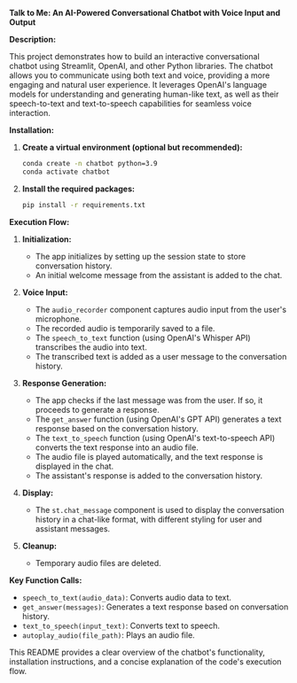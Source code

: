 
**Talk to Me: An AI-Powered Conversational Chatbot with Voice Input and Output**

**Description:**

This project demonstrates how to build an interactive conversational chatbot using Streamlit, OpenAI, and other Python libraries. The chatbot allows you to communicate using both text and voice, providing a more engaging and natural user experience.  It leverages OpenAI's language models for understanding and generating human-like text, as well as their speech-to-text and text-to-speech capabilities for seamless voice interaction.

**Installation:**

1. **Create a virtual environment (optional but recommended):**

   ```bash
   conda create -n chatbot python=3.9 
   conda activate chatbot
   ```

2. **Install the required packages:**

   ```bash
   pip install -r requirements.txt
   ```

**Execution Flow:**

1. **Initialization:**
   - The app initializes by setting up the session state to store conversation history.
   - An initial welcome message from the assistant is added to the chat.

2. **Voice Input:**
   - The `audio_recorder` component captures audio input from the user's microphone.
   - The recorded audio is temporarily saved to a file.
   - The `speech_to_text` function (using OpenAI's Whisper API) transcribes the audio into text.
   - The transcribed text is added as a user message to the conversation history.

3. **Response Generation:**
   - The app checks if the last message was from the user. If so, it proceeds to generate a response.
   - The `get_answer` function (using OpenAI's GPT API) generates a text response based on the conversation history.
   - The `text_to_speech` function (using OpenAI's text-to-speech API) converts the text response into an audio file.
   - The audio file is played automatically, and the text response is displayed in the chat.
   - The assistant's response is added to the conversation history.

4. **Display:**
   - The `st.chat_message` component is used to display the conversation history in a chat-like format, with different styling for user and assistant messages.

5. **Cleanup:**
   - Temporary audio files are deleted.

**Key Function Calls:**

- `speech_to_text(audio_data)`: Converts audio data to text.
- `get_answer(messages)`: Generates a text response based on conversation history.
- `text_to_speech(input_text)`: Converts text to speech.
- `autoplay_audio(file_path)`: Plays an audio file.

This README provides a clear overview of the chatbot's functionality, installation instructions, and a concise explanation of the code's execution flow.
